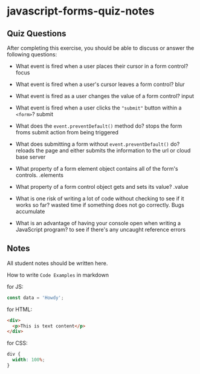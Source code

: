 # javascript-forms-quiz-notes

## Quiz Questions

After completing this exercise, you should be able to discuss or answer the following questions:

- What event is fired when a user places their cursor in a form control?
  focus

- What event is fired when a user's cursor leaves a form control?
  blur

- What event is fired as a user changes the value of a form control?
  input

- What event is fired when a user clicks the `"submit"` button within a `<form>`?
  submit

- What does the `event.preventDefault()` method do?
  stops the form froms submit action from being triggered

- What does submitting a form without `event.preventDefault()` do?
  reloads the page and either submits the information to the url or cloud base server

- What property of a form element object contains all of the form's controls.
  .elements

- What property of a form control object gets and sets its value?
  .value

- What is one risk of writing a lot of code without checking to see if it works so far?
  wasted time if something does not go correctly. Bugs accumulate

- What is an advantage of having your console open when writing a JavaScript program?
  to see if there's any uncaught reference errors

## Notes

All student notes should be written here.

How to write `Code Examples` in markdown

for JS:

```javascript
const data = 'Howdy';
```

for HTML:

```html
<div>
  <p>This is text content</p>
</div>
```

for CSS:

```css
div {
  width: 100%;
}
```
